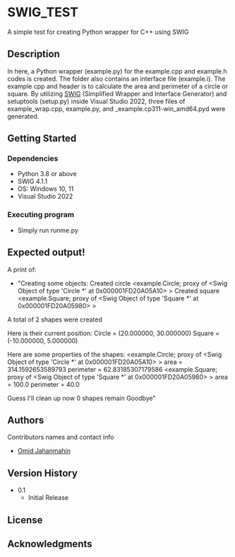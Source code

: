 # SWIG_TEST

A simple test for creating Python wrapper for C++  using SWIG

## Description

In here, a Python wrapper (example.py) for the example.cpp and example.h codes is created. The folder also contains an interface file (example.i). The example cpp and header is to calculate the area and perimeter of a circle or square.
By utilizing [SWIG](https://www.swig.org/) (Simplified Wrapper and Interface Generator) and setuptools (setup.py) inside Visual Studio 2022, three files of example_wrap.cpp, example.py, and _example.cp311-win_amd64.pyd were generated.


## Getting Started

### Dependencies

* Python 3.8 or above
* SWIG 4.1.1
* OS: Windows 10, 11
* Visual Studio 2022

### Executing program

* Simply run runme.py

## Expected output!

A print of:
- "Creating some objects:
    Created circle <example.Circle; proxy of <Swig Object of type 'Circle *' at 0x000001FD20A05A10> >
    Created square <example.Square; proxy of <Swig Object of type 'Square *' at 0x000001FD20A05980> >

A total of 2 shapes were created

Here is their current position:
    Circle = (20.000000, 30.000000)
    Square = (-10.000000, 5.000000)

Here are some properties of the shapes:
    <example.Circle; proxy of <Swig Object of type 'Circle *' at 0x000001FD20A05A10> >
        area      = 314.1592653589793
        perimeter = 62.83185307179586
    <example.Square; proxy of <Swig Object of type 'Square *' at 0x000001FD20A05980> >
        area      = 100.0
        perimeter = 40.0

Guess I'll clean up now
0 shapes remain
Goodbye"

## Authors

Contributors names and contact info
- [Omid Jahanmahin](https://github.com/ozj1)

## Version History

* 0.1
    * Initial Release

## License

## Acknowledgments

